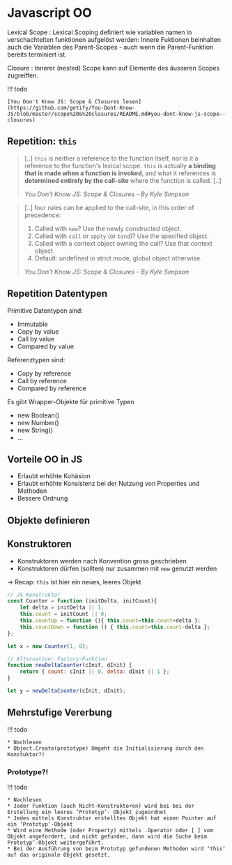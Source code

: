 # Javascript OO

Lexical Scope
: Lexical Scoping definiert wie variablen namen in verschachtelten funktionen aufgelöst werden: Innere Fuktionen beinhalten auch die Variablen des Parent-Scopes - auch wenn die Parent-Funktion bereits terminiert ist.

Closure
: Innerer (nested) Scope kann auf Elemente des äusseren Scopes zugreiffen.


!!! todo

    [You Don't Know JS: Scope & Closures lesen](https://github.com/getify/You-Dont-Know-JS/blob/master/scope%20&%20closures/README.md#you-dont-know-js-scope--closures)


## Repetition: `this`

> [..] `this` is neither a reference to the function itself, nor is it a reference to the function's lexical scope. `this` is actually **a binding that is made when a function is invoked**, and what it references is **determined entirely by the call-site** where the function is called. [..]
>
> <cite> You Don't Know JS: Scope & Closures - By Kyle Simpson</cite>

> [..] four rules can be applied to the call-site, in this order of precedence:
>
> 1. Called with `new`? Use the newly constructed object.
> 2. Called with `call` or `apply` (or `bind`)? Use the specified object.
> 3. Called with a context object owning the call? Use that context object.
> 4. Default: undefined in strict mode, global object otherwise.
>
> <cite> You Don't Know JS: Scope & Closures - By Kyle Simpson</cite>

## Repetition Datentypen

Primitive Datentypen sind:

* Immutable
* Copy by value
* Call by value
* Compared by value

Referenztypen sind:

* Copy by reference
* Call by reference
* Compared by reference

Es gibt Wrapper-Objekte für primitive Typen

* new Boolean()
* new Number()
* new String()
* ...


## Vorteile OO in JS

* Erlaubt erhöhte Kohäsion
* Erlaubt erhöhte Konsistenz bei der Nutzung von Properties und Methoden
* Bessere Ordnung


## Objekte definieren

## Konstruktoren

* Konstruktoren werden nach Konvention gross geschrieben
* Konstruktoren dürfen (sollten) nur zusammen mit `new` genutzt werden

→ Recap: `this` ist hier ein neues, leeres Objekt

```js
// JS Konstruktor
const Counter = function (initDelta, initCount){
    let delta = initDelta || 1;
    this.count = initCount || 0;
    this.countUp = function (){ this.count=this.count+delta };
    this.countDown = function () { this.count=this.count-delta };
};

let x = new Counter(1, 0);

// Alternative: Factory-Funktion
function newDeltaCounter(cInit, dInit) {
    return { count: cInit || 0, delta: dInit || 1 };
}

let y = newDeltaCounter(cInit, dInit);
```

## Mehrstufige Vererbung

!!! todo

    * Nachlesen
    * Object.Create(prototype) Umgeht die Initialisierung durch den Konstuktor?!


### Prototype?!

!!! todo

    * Nachlesen
    * Jeder Funktion (auch Nicht-Konstruktoren) wird bei bei der Erstellung ein leeres ‘Prototyp‘- Objekt zugeordnet
    * Jedes mittels Konstruktor erstelltes Objekt hat einen Pointer auf ein ‘Prototyp‘-Objekt
    * Wird eine Methode (oder Property) mittels .Operator oder [ ] vom Objekt angefordert, und nicht gefunden, dann wird die Suche beim Prototyp‘-Objekt weitergeführt.
    * Bei der Ausführung von beim Prototyp gefundenen Methoden wird ‘this‘ auf das originale Objekt gesetzt.
